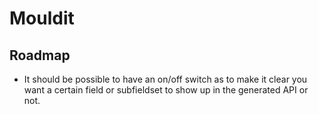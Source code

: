 <h1>Mouldit</h1>
<h2>Roadmap</h2>
<ul>
  <li>It should be possible to have an on/off switch as to make it clear you want a certain field or subfieldset to show up in the generated API or not.</li>
</ul>

